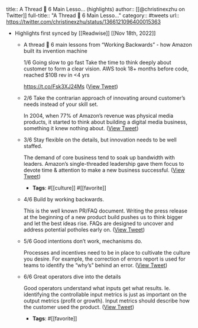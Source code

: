 title:: A Thread 🧵  6 Main Lesso... (highlights)
author:: [[@christinexzhu on Twitter]]
full-title:: "A Thread 🧵  6 Main Lesso..."
category:: #tweets
url:: https://twitter.com/christinexzhu/status/1366121096400015363

- Highlights first synced by [[Readwise]] [[Nov 18th, 2022]]
	- A thread 🧵 
	  6 main lessons from “Working Backwards” - how Amazon built its invention machine
	  
	  1/6 Going slow to go fast 
	  Take the time to think deeply about customer to form a clear vision. AWS took 18+ months before code, reached $10B rev in <4 yrs
	  
	   https://t.co/Fsk3XJ24Ms ([View Tweet](https://twitter.com/christinexzhu/status/1366121096400015363))
	- 2/6 Take the contrarian approach of innovating around customer’s needs instead of your skill set. 
	  
	  In 2004, when 77% of Amazon’s revenue was physical media products, it started to think about building a digital media business, something it knew nothing about. ([View Tweet](https://twitter.com/christinexzhu/status/1366121097368903684))
	- 3/6 Stay flexible on the details, but innovation needs to be well staffed.
	  
	  The demand of core business tend to soak up bandwidth with leaders. Amazon’s single-threaded leadership gave them focus to devote time & attention to make a new business successful. ([View Tweet](https://twitter.com/christinexzhu/status/1366121098174210048))
		- **Tags**: #[[culture]] #[[favorite]]
	- 4/6 Build by working backwards.
	  
	  This is the well known PR/FAQ document. Writing the press release at the beginning of a new product build pushes us to think bigger and let the best ideas rise. FAQs are designed to uncover and address potential potholes early on. ([View Tweet](https://twitter.com/christinexzhu/status/1366121098987847680))
	- 5/6 Good intentions don’t work, mechanisms do.
	  
	  Processes and incentives need to be in place to cultivate the culture you desire. For example, the correction of errors report is used for teams to identify the “why’s” behind an error. ([View Tweet](https://twitter.com/christinexzhu/status/1366121099768037380))
	- 6/6 Great operators dive into the details
	  
	  Good operators understand what inputs get what results. Ie. identifying the controllable input metrics is just as important on the output metrics (profit or growth). Input metrics should describe how the customer used the product. ([View Tweet](https://twitter.com/christinexzhu/status/1366121100552392712))
		- **Tags**: #[[favorite]]